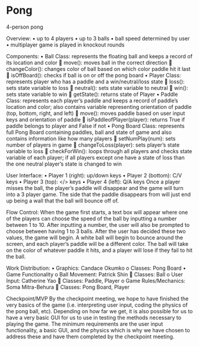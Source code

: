 # Pong
4-person pong

Overview:
•	up to 4 players
•	up to 3 balls
•	ball speed determined by user
•	multiplayer game is played in knockout rounds

Components:
•	Ball Class: represents the floating ball and keeps a record of its location and color
  	move(): moves ball in the correct direction
  	changeColor(): changes color of ball based on which color paddle hit it last
  	isOffBoard(): checks if ball is on or off the pong board
•	Player Class: represents player who has a paddle and a win/neutral/loss state
  	loss(): sets state variable to loss
  	neutral(): sets state variable to neutral
  	win(): sets state variable to win
  	getState(): returns state of Player
•	Paddle Class: represents each player’s paddle and keeps a record of paddle’s location and color; also contains variable representing   orientation of paddle (top, bottom, right, and left) 
  	move(): moves paddle based on user input keys and orientation of paddle
  	isPaddleofPlayer(player): returns True if paddle belongs to player and False if not
•	Pong Board Class: represents full Pong Board containing paddles, ball and state of game and also contains information like how many   players
  	setNumPlay(num): sets number of players in game
  	changeToLoss(player): sets player’s state variable to loss
  	checkForWin(): loops through all players and checks state variable of each player; if all players except one have a state of loss     than the one neutral player’s state is changed to win 

User Interface:
•	Player 1 (right): up/down keys
•	Player 2 (bottom): C/V keys
•	Player 3 (top): </> keys
•	Player 4 (left): Q/A keys
Once a player misses the ball, the player’s paddle will disappear and the game will turn into a 3 player game. The side that the paddle disappears from will just end up being a wall that the ball will bounce off of. 

Flow Control:
When the game first starts, a text box will appear where one of the players can choose the speed of the ball by inputting a number between 1 to 10. After inputting a number, the user will also be prompted to choose between having 1 to 3 balls. After the user has decided these two values, the game will begin. A white ball will begin to bounce around the screen, and each player’s paddle will be a different color. The ball will take on the color of whatever paddle it hits, and a player will lose if they fail to hit the ball. 

Work Distribution:
•	Graphics: Candace Okumko
  o	Classes: Pong Board
•	Game Functionality
  o	Ball Movement: Patrick Shin
    	Classes: Ball
  o	User Input: Catherine Yao
    	Classes: Paddle, Player
  o	Game Rules/Mechanics: Soma Mitra-Behura
    	Classes: Pong Board, Player

Checkpoint/MVP
By the checkpoint meeting, we hope to have finished the very basics of the game (i.e. interpreting user input, coding the physics of the pong ball, etc). Depending on how far we get, it is also possible for us to have a very basic GUI for us to use in testing the methods necessary to playing the game. The minimum requirements are the user input functionality, a basic GUI, and the physics which is why we have chosen to address these and have them completed by the checkpoint meeting.



